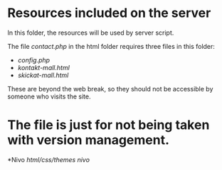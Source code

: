 # Resources included on the server

In this folder, the resources will be used by server script.

The file *contact.php* in the html folder requires three files in this folder:

 * *config.php*
 * *kontakt-mall.html*
 * *skickat-mall.html*

These are beyond the web break, so they should not be accessible by someone who visits the site.

# The file is just for not being taken with version management.
*Nivo
*html/css/themes*
*nivo*
